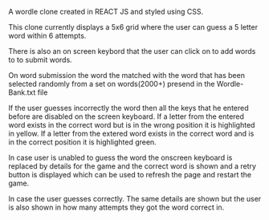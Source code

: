 A wordle clone created in REACT JS and styled using CSS.

This clone currently displays a 5x6 grid where the user can guess a 5 letter word within 6 attempts.

There is also an on screen keybord that the user can click on to add words to to submit words.

On word submission the word the matched with the word that has been selected randomly from a set on words(2000+) presend in the Wordle-Bank.txt file

If the user guesses incorrectly the word then all the keys that he entered before are disabled on the screen keyboard.
If a letter from the entered word exists in the correct word but is in the wrong position it is highlighted in yellow.
If a letter from the extered word exists in the correct word and is in the correct position it is highlighted green.

In case user is unabled to guess the word the onscreen keyboard is replaced by details for the game and the correct word is shown and a retry button is displayed which can be used to refresh the page and restart the game.

In case the user guesses correctly. The same details are shown but the user is also shown in how many attempts they got the word correct in.
